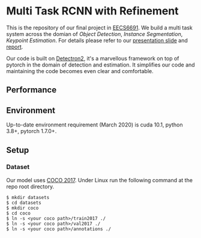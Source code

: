 # Multi Task RCNN with Refinement

This is the repository of our final project in [EECS6691](https://courseworks2.columbia.edu/courses/125313). We build a multi task system across the domian of *Object Detection*, *Instance Segmentation*, *Keypoint Estimation*. For details please refer to our [presentation slide](https://docs.google.com/presentation/d/1YKi3ZLzx7Ps7KIZYOzZmKffhNW6VDJ8Z2AzeOF6qeYc/edit#slide=id.gcd5ca95077_0_80) and [report](https://github.com/ecbme6040/e6691-2021spring-project-jyzm-jy3114-zm2354).

Our code is built on [Detectron2](https://github.com/facebookresearch/detectron2/tree/72059968a2b2337ab34c86ddcbfc2f22e6914ff3), it's a marvellous framework on top of pytorch in the domain of detection and estimation. It simplifies our code and maintaining the code becomes even clear and comfortable.

## Performance


## Environment
Up-to-date environment requirement (March 2020) is cuda 10.1, python 3.8+, pytorch 1.7.0+. 

## Setup
### Dataset 
Our model uses [COCO 2017](https://cocodataset.org/#home). Under Linux run the following command at the repo root directory.

```
$ mkdir datasets
$ cd datasets
$ mkdir coco
$ cd coco
$ ln -s <your coco path>/train2017 ./
$ ln -s <your coco path>/val2017 ./
$ ln -s <your coco path>/annotations ./
``` 
